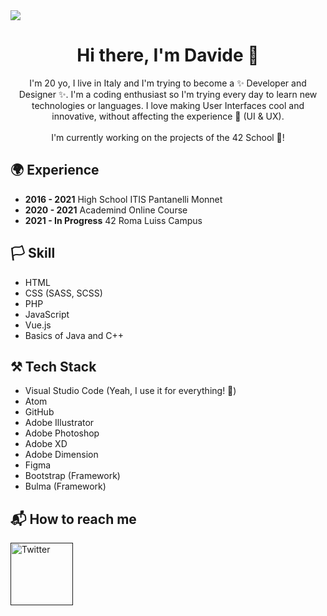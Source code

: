 <img src="https://i.imgur.com/orKNBMK.png"/>

<main>
  <h1 align="center">Hi there, I'm Davide 👋</h1>
  <p align="center">
    I'm 20 yo, I live in Italy and I'm trying to become a ✨ Developer and Designer ✨. I'm a coding enthusiast so I'm trying every day to learn new technologies or languages. I love making User Interfaces cool and innovative, without affecting the experience 🌈 (UI & UX).<br><br>I'm currently working on the projects of the 42 School 🥰!
  </p>
  <h2>🌍 Experience</h2>
  <ul>
    <li><strong>2016 - 2021</strong> High School ITIS Pantanelli Monnet</li>
    <li><strong>2020 - 2021</strong> Academind Online Course</li>
    <li><strong>2021 - In Progress</strong> 42 Roma Luiss Campus</li>
  </ul>
  <h2>🏳️ Skill</h2>
  <ul>
    <li>HTML</li>
    <li>CSS (SASS, SCSS)</li>
    <li>PHP</li>
    <li>JavaScript</li>
    <li>Vue.js</li>
    <li>Basics of Java and C++</li>
  </ul>
  <h2>⚒️ Tech Stack</h2>
  <ul>
    <li>Visual Studio Code (Yeah, I use it for everything! 🙈)</li>
    <li>Atom</li>
    <li>GitHub</li>
    <li>Adobe Illustrator</li>
    <li>Adobe Photoshop</li>
    <li>Adobe XD</li>
    <li>Adobe Dimension</li>
    <li>Figma</li>
    <li>Bootstrap (Framework)</li>
    <li>Bulma (Framework)</li>
  </ul>
  <h2>📬 How to reach me</h2>
  <a href="">
    <img align="left" alt="Twitter" width="100px" src="https://img.shields.io/badge/Twitter-1DA1F2?style=for-the-badge&logo=Twitter&logoColor=white" />
  </a>
</main>

<!--
**DavideGioia/davidegioia** is a ✨ _special_ ✨ repository because its `README.md` (this file) appears on your GitHub profile.

Here are some ideas to get you started:

- 🔭 I’m currently working on ...
- 🌱 I’m currently learning ...
- 👯 I’m looking to collaborate on ...
- 🤔 I’m looking for help with ...
- 💬 Ask me about ...
- 📫 How to reach me: ...
- 😄 Pronouns: ...
- ⚡ Fun fact: ...
-->
